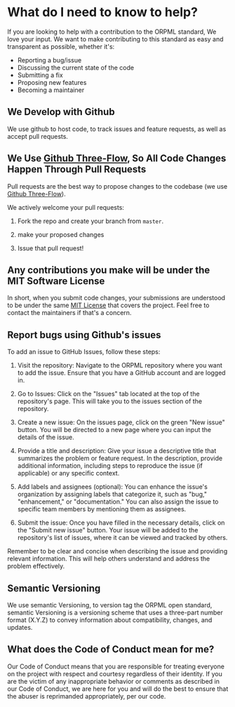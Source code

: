 # What do I need to know to help?

If you are looking to help with a contribution to the ORPML standard, We love your input. We want to make contributing to this standard as easy and transparent as possible, whether it's:

- Reporting a bug/issue
- Discussing the current state of the code
- Submitting a fix
- Proposing new features
- Becoming a maintainer

## We Develop with Github

We use github to host code, to track issues and feature requests, as well as accept pull requests.

## We Use [Github Three-Flow](https://guides.github.com/introduction/flow/index.html), So All Code Changes Happen Through Pull Requests

Pull requests are the best way to propose changes to the codebase (we use [Github Three-Flow](https://guides.github.com/introduction/flow/index.html)).

We actively welcome your pull requests:

1. Fork the repo and create your branch from `master`.

2. make your proposed changes

3. Issue that pull request!

## Any contributions you make will be under the MIT Software License

In short, when you submit code changes, your submissions are understood to be under the same [MIT License](http://choosealicense.com/licenses/mit/) that covers the project. Feel free to contact the maintainers if that's a concern.

## Report bugs using Github's issues

To add an issue to GitHub Issues, follow these steps:

1. Visit the repository: Navigate to the ORPML repository where you want to add the issue. Ensure that you have a GitHub account and are logged in.

2. Go to Issues: Click on the "Issues" tab located at the top of the repository's page. This will take you to the issues section of the repository.

3. Create a new issue: On the issues page, click on the green "New issue" button. You will be directed to a new page where you can input the details of the issue.

4. Provide a title and description: Give your issue a descriptive title that summarizes the problem or feature request. In the description, provide additional information, including steps to reproduce the issue (if applicable) or any specific context.

5. Add labels and assignees (optional): You can enhance the issue's organization by assigning labels that categorize it, such as "bug," "enhancement," or "documentation." You can also assign the issue to specific team members by mentioning them as assignees.

6. Submit the issue: Once you have filled in the necessary details, click on the "Submit new issue" button. Your issue will be added to the repository's list of issues, where it can be viewed and tracked by others.

Remember to be clear and concise when describing the issue and providing relevant information. This will help others understand and address the problem effectively.

## Semantic Versioning

We use semantic Versioning, to version tag the ORPML open standard, semantic Versioning is a versioning scheme that uses a three-part number format (X.Y.Z) to convey information about compatibility, changes, and updates.

## What does the Code of Conduct mean for me?

Our Code of Conduct means that you are responsible for treating everyone on the project with respect and courtesy regardless of their identity. If you are the victim of any inappropriate behavior or comments as described in our Code of Conduct, we are here for you and will do the best to ensure that the abuser is reprimanded appropriately, per our code.
